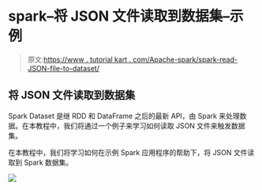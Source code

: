 # spark–将 JSON 文件读取到数据集–示例

> 原文:[https://www . tutorial kart . com/Apache-spark/spark-read-JSON-file-to-dataset/](https://www.tutorialkart.com/apache-spark/spark-read-json-file-to-dataset/)

## 将 JSON 文件读取到数据集

Spark Dataset 是继 RDD 和 DataFrame 之后的最新 API，由 Spark 来处理数据。在本教程中，我们将通过一个例子来学习如何读取 JSON 文件来触发数据集。

在本教程中，我们将学习如何在示例 Spark 应用程序的帮助下，将 JSON 文件读取到 Spark 数据集。

[![](../Images/925da31b32d6bc3827932f6c8afb11bb.png)](https://www.tutorialkart.com/)